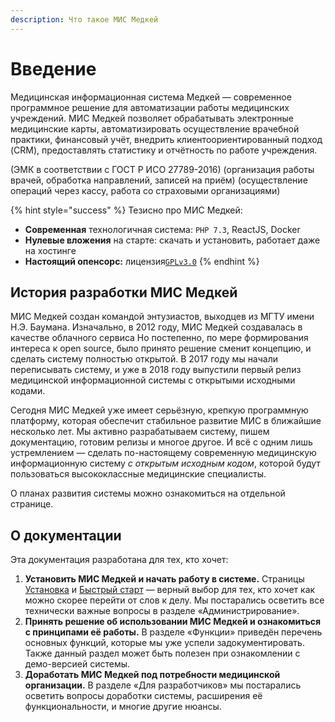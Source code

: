 ```yaml
---
description: Что такое МИС Медкей
---
```


# Введение

Медицинская информационная система Медкей — современное программное решение для автоматизации работы медицинских учреждений. МИС Медкей позволяет обрабатывать электронные медицинские карты, автоматизировать осуществление врачебной практики, финансовый учёт, внедрить клиентоориентированный подход \(CRM\), предоставлять статистику и отчётность по работе учреждения. 

\(ЭМК в соответствии с ГОСТ Р ИСО 27789-2016\) \(организация работы врачей, обработка направлений, записей на приём\) \(осуществление операций через кассу, работа со страховыми организациями\)

{% hint style="success" %}
Тезисно про МИС Медкей:

* **Современная** технологичная система: `PHP 7.3`, ReactJS, Docker
* **Нулевые вложения** на старте: скачать и установить, работает даже на хостинге
* **Настоящий опенсорс:** лицензия[`GPLv3.0`](https://github.com/medkey-org/medkey/blob/master/LICENSE)
{% endhint %}

## История разработки МИС Медкей

МИС Медкей создан командой энтузиастов, выходцев из МГТУ имени Н.Э. Баумана. Изначально, в 2012 году, МИС Медкей создавалась в качестве облачного сервиса Но постепенно, по мере формирования интереса к open source, было принято решение сменит концепцию, и сделать систему полностью открытой. В 2017 году мы начали переписывать систему, и уже в 2018 году выпустили первый релиз медицинской информационной системы с открытыми исходными кодами.

Сегодня МИС Медкей уже имеет серьёзную, крепкую программную платформу, которая обеспечит стабильное развитие МИС в ближайшие несколько лет. Мы активно разрабатываем систему, пишем документацию, готовим релизы и многое другое. И всё с одним лишь устремлением — сделать по-настоящему современную медицинскую информационную систему _с открытым исходным кодом_, которой будут пользоваться высококлассные медицинские специалисты.

О планах развития системы можно ознакомиться на отдельной странице.

## О документации

Эта документация разработана для тех, кто хочет:

1. **Установить МИС Медкей и начать работу в системе.** Страницы [Установка](administrirovanie/untitled.md) и [Быстрый старт](nachalo-raboty/bystry-start.md) — верный выбор  для тех, кто хочет как можно скорее перейти от слов к делу. Мы постарались осветить все технически важные вопросы в разделе «Администрирование».
2. **Принять решение об использовании МИС Медкей и ознакомиться с принципами её работы.** В разделе «Функции» приведён перечень основных функций, которые мы уже успели задокументировать. Также данный раздел может быть полезен при ознакомлении с демо-версией системы.
3. **Доработать МИС Медкей под потребности медицинской организации.** В разделе «Для разработчиков» мы постарались осветить вопросы доработки системы, расширения её функциональности, и многие другие нюансы.



